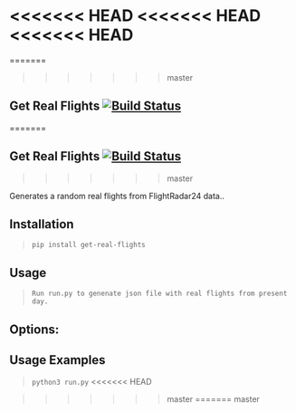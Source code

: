 <<<<<<< HEAD
<<<<<<< HEAD
<<<<<<< HEAD
=======
=======
>>>>>>> master
## Get Real Flights [![Build Status](https://travis-ci.com/pikachu1992/get_real_flights.svg?branch=master)](https://travis-ci.com/pikachu1992/get_real_flights)
=======
## Get Real Flights [![Build Status](https://travis-ci.com/pikachu1992/get-real-flights.svg?branch=master)](https://travis-ci.com/pikachu1992/get-real-flights)
>>>>>>> master

Generates a random real flights from FlightRadar24 data..

## Installation
> `pip install get-real-flights`

## Usage
> `Run run.py to genenate json file with real flights from present day.`

## Options:


## Usage Examples
> `python3 run.py`
<<<<<<< HEAD

>>>>>>> master
=======
>>>>>>> master
